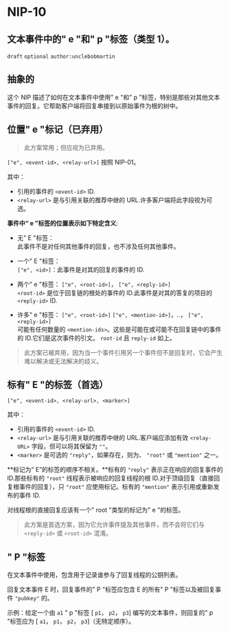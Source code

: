 NIP-10
======


文本事件中的" e "和" p "标签（类型 1）。
--------------------------------------------

 `draft` `optional` `author:unclebobmartin`

## 抽象的
这个 NIP 描述了如何在文本事件中使用" e "和" p "标签，特别是那些对其他文本事件的回复。它帮助客户端将回复串接到以原始事件为根的树中。

## 位置" e "标记（已弃用）
> 此方案常用；但应视为已弃用。

 `["e", <event-id>, <relay-url>]` 按照 NIP-01。

其中：

 * 引用的事件的 `<event-id>` ID.
 *  `<relay-url>` 是与引用关联的推荐中继的 URL.许多客户端将此字段视为可选。
 
**事件中“ e ”标签的位置表示如下特定含义**:

 * 无" E "标签：<br>
此事件不是对任何其他事件的回复，也不涉及任何其他事件。

 * 一个" E "标签：<br>
 `["e", <id>]`：此事件是对其的回复的事件的 ID.

 * 两个" e "标签： `["e", <root-id>]`， `["e", <reply-id>]` <br>
 `<root-id>` 是位于回复链的根处的事件的 ID.此事件是对其的答复的项目的 `<reply-id>` ID.

 * 许多" e "标签： `["e", <root-id>]` `["e", <mention-id>]`，..， `["e", <reply-id>]` <br>
可能有任何数量的 `<mention-ids>`。这些是可能在或可能不在回复链中的事件的 ID.它们是这次事件的引文。 `root-id` 且 `reply-id` 如上。

> 此方案已被弃用，因为当一个事件引用另一个事件但不是回复时，它会产生难以解决或无法解决的歧义。

## 标有" E "的标签（首选）
 `["e", <event-id>, <relay-url>, <marker>]`
	
其中：

 * 引用的事件的 `<event-id>` ID.
 *  `<relay-url>` 是与引用关联的推荐中继的 URL.客户端应添加有效 `<relay-URL>` 字段，但可以将其保留为 `""`。
 *  `<marker>` 是可选的 `"reply"`，如果存在，则为、 `"root"` 或 `"mention"` 之一。

**标记为“ E”的标签的顺序不相关。**标有的 `"reply"` 表示正在响应的回复事件的 ID.那些标有的 `"root"` 线程表示被响应的回复线程的根 ID.对于顶级回复（直接回复根事件的回复），只 `"root"` 应使用标记。标有的 `"mention"` 表示引用或重新发布的事件 ID.

对线程根的直接回复应该有一个" root "类型的标记为" e "的标签。

> 此方案是首选方案，因为它允许事件提及其他事件，而不会将它们与 `<reply-id>` 或 `<root-id>` 混淆。


## " P "标签
在文本事件中使用，包含用于记录谁参与了回复线程的公钥列表。

回复文本事件 E 时，回复事件的" P "标签应包含 E 的所有" P "标签以及被回复事件 `"pubkey"` 的。

示例：给定一个由 `a1` " p "标签 [ `p1`， `p2`， `p3`] 编写的文本事件，则回复的" p "标签应为 [ `a1`， `p1`， `p2`， `p3`]（无特定顺序）。
